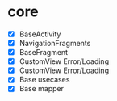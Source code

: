 # core
- [x] BaseActivity
- [x] NavigationFragments
- [x] BaseFragment
- [x] CustomView Error/Loading
- [x] CustomView Error/Loading
- [x] Base usecases
- [x] Base mapper